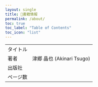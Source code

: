 ```yaml
---
layout: single
title: 📖書籍情報
permalink: /about/
toc: true
toc_label: "Table of Contents"
toc_icon: "list"
---
```


<table style="border: none;">
  <tr>
    <td>タイトル</td>
    <td></td>
  </tr>
  <tr>
    <td>著者</td>
    <td>津郷 晶也 (Akinari Tsugo)</td>
  </tr>
  <tr>
    <td>出版社</td>
    <td></td>
  </tr>
  <tr>
    <td>ページ数</td>
    <td></td>
  </tr>
</table>